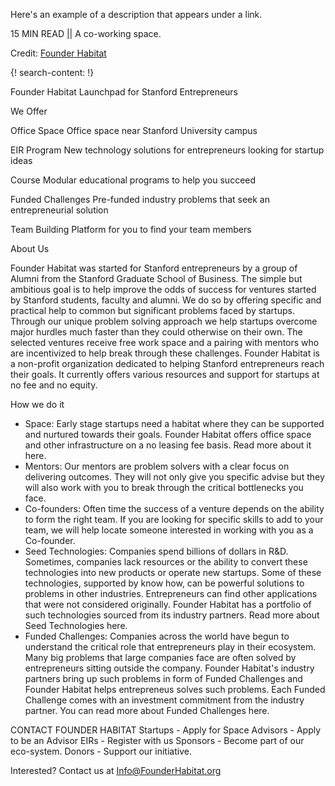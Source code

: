 Here's an example of a description that appears under a link.

15 MIN READ || A co-working space. 

Credit: [Founder Habitat](https://www.founderhabitat.org/)

{! search-content: !}

Founder Habitat
Launchpad for Stanford Entrepreneurs

We Offer

Office Space
Office space near Stanford University campus

EIR Program
New technology solutions for entrepreneurs looking for startup ideas

Course
Modular educational programs to help you succeed

Funded Challenges
Pre-funded industry problems that seek an entrepreneurial solution

Team Building
Platform for you to find your team members



About Us

Founder Habitat was started for Stanford entrepreneurs by a group of Alumni from the Stanford Graduate School of Business.
The simple but ambitious goal is to help improve the odds of success for ventures started by Stanford students, faculty and alumni.  We do so by offering specific and practical help to common but significant problems faced by startups.
Through our unique problem solving approach we help startups overcome major hurdles much faster than they could otherwise on their own.
The selected ventures receive free work space and a pairing with mentors who are incentivized to help break through these challenges. 
Founder Habitat is a non-profit organization dedicated to helping Stanford entrepreneurs reach their goals. It currently offers various resources and support for startups at no fee and no equity. 


How we do it

* Space: Early stage startups need a habitat where they can be supported and nurtured towards their goals. Founder Habitat  offers office space and other infrastructure on a no leasing fee basis.  Read more about it  here.
* Mentors: Our mentors are problem solvers with a clear focus on delivering outcomes. They will not only give you specific advise but they will also work with you to break through the critical bottlenecks you face.
* Co-founders: Often time the success of a venture depends on the ability to form the right team. If you are looking for specific skills to add to your team, we will help locate someone interested in working with you as a Co-founder.
* Seed Technologies:  Companies spend billions of dollars in R&D. Sometimes, companies lack resources or the ability to convert these technologies into new products or operate new startups. Some of these technologies, supported by know how, can be powerful solutions to problems in other industries. Entrepreneurs can find other applications that were not considered originally. Founder Habitat has a portfolio of such technologies sourced from its industry partners. Read more about Seed Technologies here. 
* Funded Challenges: Companies across the world have begun to understand the critical role that entrepreneurs play in their ecosystem. Many big problems that large companies face are often solved by entrepreneurs sitting outside the company. Founder Habitat's industry partners bring up such problems in form of Funded Challenges and Founder Habitat helps entrepreneus solves such problems. Each Funded Challenge comes with an investment commitment from the industry partner. You can read more about Funded Challenges here.
 

CONTACT
FOUNDER HABITAT
Startups - Apply for Space
Advisors -  Apply to be an Advisor
EIRs - Register with us
Sponsors - Become part of our eco-system.
Donors - Support our initiative.
 
 
Interested? Contact us at Info@FounderHabitat.org
